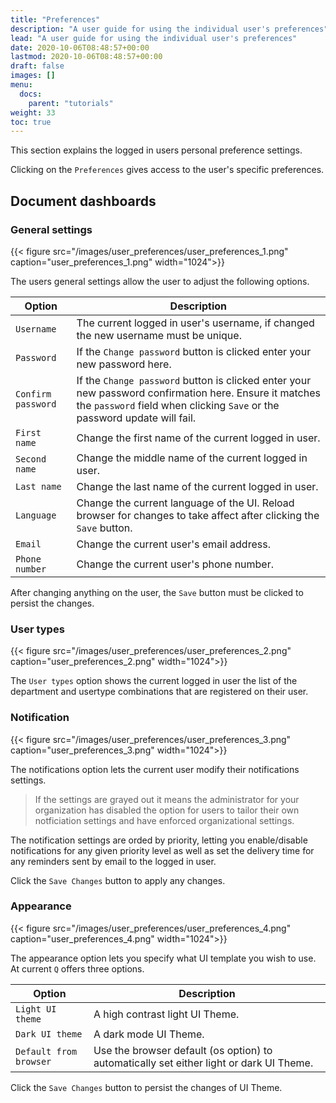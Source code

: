 ```yaml
---
title: "Preferences"
description: "A user guide for using the individual user's preferences"
lead: "A user guide for using the individual user's preferences"
date: 2020-10-06T08:48:57+00:00
lastmod: 2020-10-06T08:48:57+00:00
draft: false
images: []
menu:
  docs:
    parent: "tutorials"
weight: 33
toc: true
---
```

This section explains the logged in users personal preference settings.

Clicking on the `Preferences` gives access to the user's specific preferences.

## Document dashboards

### General settings

{{< figure src="/images/user_preferences/user_preferences_1.png" caption="user_preferences_1.png" width="1024">}}

The users general settings allow the user to adjust the following options.

| Option | Description |
| --- | --- |
| `Username` | The current logged in user's username, if changed the new username must be unique. |
| `Password` | If the `Change password` button is clicked enter your new password here. |
| `Confirm password` | If the `Change password` button is clicked enter your new password confirmation here. Ensure it matches the `password` field when clicking `Save` or the password update will fail. |
| `First name` | Change the first name of the current logged in user. |
| `Second name` | Change the middle name of the current logged in user. |
| `Last name` | Change the last name of the current logged in user. |
| `Language` | Change the current language of the UI. Reload browser for changes to take affect after clicking the `Save` button. |
| `Email` | Change the current user's email address. |
| `Phone number` | Change the current user's phone number. |

After changing anything on the user, the `Save` button must be clicked to persist the changes.

### User types

{{< figure src="/images/user_preferences/user_preferences_2.png" caption="user_preferences_2.png" width="1024">}}

The `User types` option shows the current logged in user the list of the department and usertype combinations that are registered on their user.

### Notification

{{< figure src="/images/user_preferences/user_preferences_3.png" caption="user_preferences_3.png" width="1024">}}

The notifications option lets the current user modify their notifications settings.

> If the settings are grayed out it means the administrator for your organization has disabled the option for users to tailor their own notficiation settings and have enforced organizational settings.

The notification settings are orded by priority, letting you enable/disable notifications for any given priority level as well as set the delivery time for any reminders sent by email to the logged in user.

Click the `Save Changes` button to apply any changes.

### Appearance

{{< figure src="/images/user_preferences/user_preferences_4.png" caption="user_preferences_4.png" width="1024">}}

The appearance option lets you specify what UI template you wish to use. At current `Q` offers three options.

| Option | Description |
| --- | --- |
| `Light UI theme` | A high contrast light UI Theme. |
| `Dark UI theme` | A dark mode UI Theme. |
| `Default from browser` | Use the browser default (os option) to automatically set either light or dark UI Theme. |

Click the `Save Changes` button to persist the changes of UI Theme.